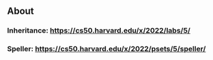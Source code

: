 ## About

### Inheritance: https://cs50.harvard.edu/x/2022/labs/5/
### Speller: https://cs50.harvard.edu/x/2022/psets/5/speller/
